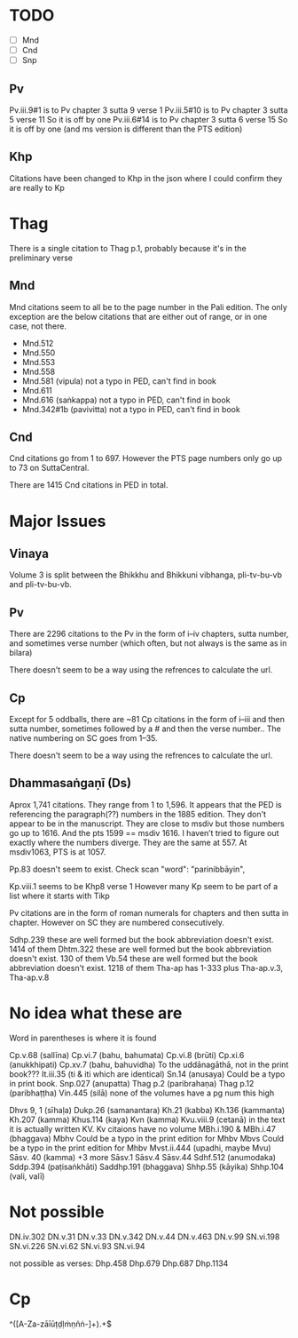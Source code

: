 

# TODO

- [ ] Mnd
- [ ] Cnd
- [ ] Snp

## Pv
Pv.iii.9#1 is to Pv chapter 3 sutta 9 verse 1
Pv.iii.5#10 is to Pv chapter 3 sutta 5 verse 11 So it is off by one
Pv.iii.6#14 is to Pv chapter 3 sutta 6 verse 15 So it is off by one (and ms version is different than the PTS edition)

## Khp

Citations have been changed to Khp in the json where I could confirm they are really to Kp

# Thag
There is a single citation to Thag p.1, probably because it's in the preliminary verse

## Mnd

Mnd citations seem to all be to the page number in the Pali edition. The only exception are the below citations that are either out of range, or in one case, not there. 


* Mnd.512
* Mnd.550
* Mnd.553
* Mnd.558
* Mnd.581 (vipula) not a typo in PED, can't find in book
* Mnd.611
* Mnd.616 (saṅkappa) not a typo in PED, can't find in book
* Mnd.342#1b (pavivitta) not a typo in PED, can't find in book

## Cnd

Cnd citations go from 1 to 697. However the PTS page numbers only go up to 73 on SuttaCentral. 

There are 1415 Cnd citations in PED in total.


# Major Issues

## Vinaya

Volume 3 is split between the Bhikkhu and Bhikkuni vibhanga, pli-tv-bu-vb and pli-tv-bu-vb.

## Pv

There are 2296 citations to the Pv in the form of i–iv chapters, sutta number, and sometimes verse number (which often, but not always is the same as in bilara)

There doesn't seem to be a way using the refrences to calculate the url. 

## Cp
Except for 5 oddballs, there are ~81 Cp citations in the form of i–iii and then sutta number, sometimes followed by a # and then the verse number.. The native numbering on SC goes from 1–35.

There doesn't seem to be a way using the refrences to calculate the url. 

## Dhammasaṅgaṇī (Ds)

Aprox 1,741 citations. They range from 1 to 1,596. It appears that the PED is referencing the paragraph(??) numbers in the 1885 edition. They don't appear to be in the manuscript. They are close to msdiv but those numbers go up to 1616. And the pts 1599 == msdiv 1616.
I haven’t tried to figure out exactly where the numbers diverge. They are the same at 557. At msdiv1063, PTS is at 1057.








Pp.83 doesn't seem to exist. Check scan "word": "parinibbāyin",



Kp.viii.1 seems to be Khp8 verse 1
However many Kp seem to be part of a list where it starts with Tikp


Pv citations are in the form of roman numerals for chapters and then sutta in chapter. However on SC they are numbered consecutively.


Sdhp.239 these are well formed but the book abbreviation doesn't exist. 1414 of them
Dhtm.322 these are well formed but the book abbreviation doesn't exist. 130 of them
Vb.54 these are well formed but the book abbreviation doesn't exist. 1218 of them
Tha-ap has 1-333 plus Tha-ap.v.3, Tha-ap.v.8


	


	
# No idea what these are

Word in parentheses is where it is found

Cp.v.68 (sallīna)
Cp.vi.7 (bahu, bahumata)
Cp.vi.8 (brūti)
Cp.xi.6 (anukkhipati)
Cp.xv.7 (bahu, bahuvidha) To the uddānagāthā, not in the print book???
It.iii.35 (ti & iti which are identical)
Sn.14 (anusaya) Could be a typo in print book.
Snp.027 (anupatta) 
Thag p.2 (paribrahaṇa)
Thag p.12 (paribhaṭṭha)
Vin.445 (silā) none of the volumes have a pg num this high


Dhvs 9, 1 (sīhaḷa) 
Dukp.26 (samanantara)
Kh.21 (kabba)
Kh.136 (kammanta) 
Kh.207 (kamma)
Khus.114 (kaya)
Kvn (kamma)
Kvu.viii.9 (cetanā) in the text it is actually written KV. Kv citaions have no volume
MBh.i.190 & MBh.i.47 (bhaggava) 
Mbhv Could be a typo in the print edition for Mhbv
Mbvs Could be a typo in the print edition for Mhbv
Mvst.ii.444 (upadhi, maybe Mvu)
Sāsv. 40 (kamma) +3 more
Sāsv.1
Sāsv.4
Sāsv.44
Sdhf.512 (anumodaka)
Sddp.394 (paṭisaṅkhāti)
Saddhp.191 (bhaggava)
Shhp.55 (kāyika)
Shhp.104 (vali, valī)
	

# Not possible

DN.iv.302
DN.v.31
DN.v.33
DN.v.342
DN.v.44
DN.v.463
DN.v.99
SN.vi.198
SN.vi.226
SN.vi.62
SN.vi.93
SN.vi.94

not possible as verses:
Dhp.458
Dhp.679
Dhp.687
Dhp.1134



# Cp





^([A-Za-zāīūṭḍḷṁṇñṅ-]+).+$